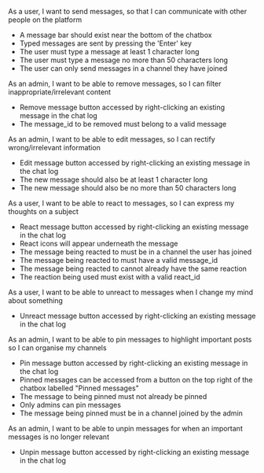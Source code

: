 As a user, I want to send messages, so that I can communicate with other people on the platform
-   A message bar should exist near the bottom of the chatbox
-   Typed messages are sent by pressing the 'Enter' key
-   The user must type a message at least 1 character long
-   The user must type a message no more than 50 characters long
-   The user can only send messages in a channel they have joined

As an admin, I want to be able to remove messages, so I can filter inappropriate/irrelevant content
-   Remove message button accessed by right-clicking an existing message in the chat log 
-   The message_id to be removed must belong to a valid message

As an admin, I want to be able to edit messages, so I can rectify wrong/irrelevant information
-   Edit message button accessed by right-clicking an existing message in the chat log   
-   The new message should also be at least 1 character long
-   The new message should also be no more than 50 characters long

As a user, I want to be able to react to messages, so I can express my thoughts on a subject
-   React message button accessed by right-clicking an existing message in the chat log   
-   React icons will appear underneath the message
-   The message being reacted to must be in a channel the user has joined
-   The message being reacted to must have a valid message_id
-   The message being reacted to cannot already have the same reaction
-   The reaction being used must exist with a valid react_id

As a user, I want to be able to unreact to messages when I change my mind about something
-   Unreact message button accessed by right-clicking an existing message in the chat log   

As an admin, I want to be able to pin messages to highlight important posts so I can organise my channels
-   Pin message button accessed by right-clicking an existing message in the chat log   
-   Pinned messages can be accessed from a button on the top right of the chatbox labelled "Pinned messages"
-   The message to being pinned must not already be pinned
-   Only admins can pin messages
-   The message being pinned must be in a channel joined by the admin

As an admin, I want to be able to unpin messages for when an important messages is no longer relevant
-   Unpin message button accessed by right-clicking an existing message in the chat log